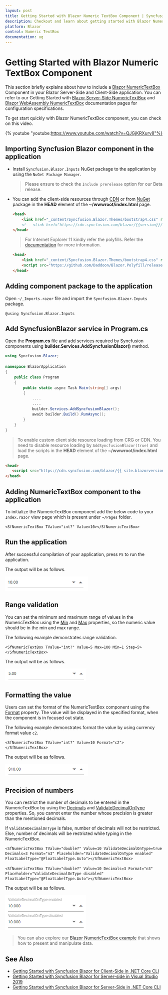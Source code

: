 ```yaml
---
layout: post
title: Getting Started with Blazor Numeric TextBox Component | Syncfusion
description: Checkout and learn about getting started with Blazor Numeric TextBox component of Syncfusion, and more details.
platform: Blazor
control: Numeric TextBox
documentation: ug
---
```


# Getting Started with Blazor Numeric TextBox Component

This section briefly explains about how to include a [Blazor NumericTextBox](https://www.syncfusion.com/blazor-components/blazor-numeric-textbox) Component in your Blazor Server-Side and Client-Side application. You can refer to our Getting Started with [Blazor Server-Side NumericTextBox](../getting-started/blazor-server-side-visual-studio-2019/) and [Blazor WebAssembly NumericTextBox](../getting-started/blazor-webassembly-visual-studio-2019/) documentation pages for configuration specifications.

To get start quickly with Blazor NumericTextBox component, you can check on this video.

{% youtube
"youtube:https://www.youtube.com/watch?v=QJGjKRXurv8"%}

## Importing Syncfusion Blazor component in the application

* Install `Syncfusion.Blazor.Inputs` NuGet package to the application by using the `NuGet Package Manager`.

    > Please ensure to check the `Include prerelease` option for our Beta release.

* You can add the client-side resources through [CDN](https://blazor.syncfusion.com/documentation/appearance/themes#cdn-reference) or from [NuGet](https://blazor.syncfusion.com/documentation/appearance/themes#static-web-assets) package in the  **HEAD** element of the **~/wwwroot/index.html** page.

    ```html
    <head>
        <link href="_content/Syncfusion.Blazor.Themes/bootstrap4.css" rel="stylesheet" />
        <!-- <link href="https://cdn.syncfusion.com/blazor/{{version}}/styles/{{theme}}.css" rel="stylesheet" /> -->
    </head>
    ```

    > For Internet Explorer 11 kindly refer the polyfills. Refer the [documentation](https://ej2.syncfusion.com/blazor/documentation/common/how-to/render-blazor-server-app-in-ie/) for more information.

    ```html
    <head>
        <link href="_content/Syncfusion.Blazor.Themes/bootstrap4.css" rel="stylesheet" />
        <script src="https://github.com/Daddoon/Blazor.Polyfill/releases/download/3.0.1/blazor.polyfill.min.js"></script>
    </head>
    ```

## Adding component package to the application

Open `~/_Imports.razor` file and import the `Syncfusion.Blazor.Inputs` package.

```cshtml
@using Syncfusion.Blazor.Inputs
```

## Add SyncfusionBlazor service in Program.cs

Open the **Program.cs** file and add services required by Syncfusion components using  **builder.Services.AddSyncfusionBlazor()** method.

```csharp
using Syncfusion.Blazor;

namespace BlazorApplication
{
    public class Program
    {
        public static async Task Main(string[] args)
        {
            ....
            ....
            builder.Services.AddSyncfusionBlazor();
            await builder.Build().RunAsync();
        }
    }
}
```

> To enable custom client side resource loading from CRG or CDN. You need to disable resource loading by `AddSyncfusionBlazor(true)` and load the scripts in the **HEAD** element of the **~/wwwroot/index.html** page.

 ```html
<head>
    <script src="https://cdn.syncfusion.com/blazor/{{ site.blazorversion }}/syncfusion-blazor.min.js"></script>
</head>
```

## Adding NumericTextBox component to the application

To initialize the NumericTextBox component add the below code to your `Index.razor` view page which is present under `~/Pages` folder.

```cshtml
<SfNumericTextBox TValue="int?" Value=10></SfNumericTextBox>
```

## Run the application

After successful compilation of your application, press `F5` to run the application.

The output will be as follows.

![Blazor NumericTextBox Component](./images/blazor-numerictextbox-component.png)

## Range validation

You can set the minimum and maximum range of values in the NumericTextBox using the [Min](https://help.syncfusion.com/cr/blazor/Syncfusion.Blazor.Inputs.SfNumericTextBox-1.html#Syncfusion_Blazor_Inputs_SfNumericTextBox_1_Min) and [Max](https://help.syncfusion.com/cr/blazor/Syncfusion.Blazor.Inputs.SfNumericTextBox-1.html#Syncfusion_Blazor_Inputs_SfNumericTextBox_1_Max) properties, so the numeric value should be in the min and max range.

The following example demonstrates range validation.

```cshtml
<SfNumericTextBox TValue="int?" Value=5 Max=100 Min=1 Step=5></SfNumericTextBox>
```

The output will be as follows.

![Inputnumber Blazor with Range Value](./images/blazor-numerictextbox-range-value.png)

## Formatting the value

Users can set the format of the NumericTextBox component using the [Format](https://help.syncfusion.com/cr/blazor/Syncfusion.Blazor.Inputs.SfNumericTextBox-1.html#Syncfusion_Blazor_Inputs_SfNumericTextBox_1_Format) property. The value will be displayed in the specified format, when the component is in focused out state.

The following example demonstrates format the value by using currency format value `c2`.

```cshtml
<SfNumericTextBox TValue="int?" Value=10 Format="c2"></SfNumericTextBox>
```

The output will be as follows.

![Blazor NumericTextBox with Formatting Value](./images/blazor-numerictextbox-format-value.png)

## Precision of numbers

You can restrict the number of decimals to be entered in the NumericTextBox by using the [Decimals](https://help.syncfusion.com/cr/blazor/Syncfusion.Blazor.Inputs.SfNumericTextBox-1.html#Syncfusion_Blazor_Inputs_SfNumericTextBox_1_Decimals) and [ValidateDecimalOnType](https://help.syncfusion.com/cr/blazor/Syncfusion.Blazor.Inputs.SfNumericTextBox-1.html#Syncfusion_Blazor_Inputs_SfNumericTextBox_1_ValidateDecimalOnType) properties. So, you cannot enter the number whose precision is greater than the mentioned decimals.

If `ValidateDecimalOnType` is false, number of decimals will not be restricted. Else, number of decimals will be restricted while typing in the NumericTextBox.

```cshtml
<SfNumericTextBox TValue="double?" Value=10 ValidateDecimalOnType=true Decimals=3 Format="n3" Placeholder="ValidateDecimalOnType enabled" FloatLabelType="@FloatLabelType.Auto"></SfNumericTextBox>

<SfNumericTextBox TValue="double?" Value=10 Decimals=3 Format="n3" Placeholder="ValidateDecimalOnType disabled" FloatLabelType="@FloatLabelType.Auto"></SfNumericTextBox>
```

The output will be as follows.

![Blazor NumericTextBox with Precision Value](./images/blazor-numerictextbox-precision-value.png)

> You can also explore our [Blazor NumericTextBox example](https://blazor.syncfusion.com/demos/numeric-textbox/default-functionalities?theme=bootstrap5) that shows how to present and manipulate data.

## See Also

* [Getting Started with Syncfusion Blazor for Client-Side in .NET Core CLI](../getting-started/blazor-webassembly-dotnet-cli/)
* [Getting Started with Syncfusion Blazor for Server-side in Visual Studio 2019](../getting-started/blazor-server-side-visual-studio-2019/)
* [Getting Started with Syncfusion Blazor for Server-Side in .NET Core CLI](../getting-started/blazor-server-side-dotnet-cli/)